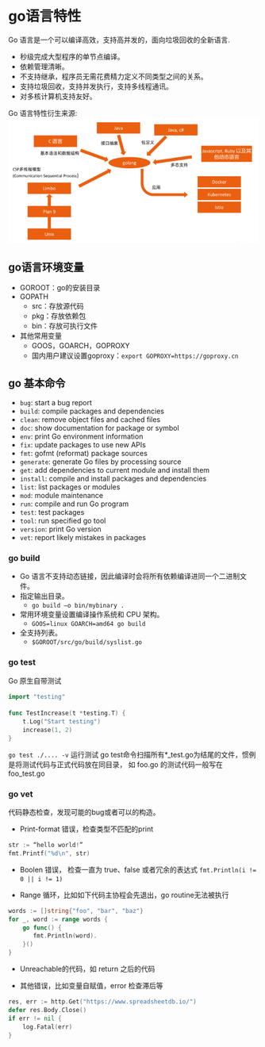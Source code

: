 # go语言特性
Go 语言是一个可以编译高效，支持高并发的，面向垃圾回收的全新语言.

- 秒级完成大型程序的单节点编译。
- 依赖管理清晰。
- 不支持继承，程序员无需花费精力定义不同类型之间的关系。
- 支持垃圾回收，支持并发执行，支持多线程通讯。
- 对多核计算机支持友好。

Go 语言特性衍生来源:
![](vx_images/1789631179197.png)

## go语言环境变量
- GOROOT：go的安装目录
- GOPATH
    - src：存放源代码
    - pkg：存放依赖包
    - bin：存放可执行文件
- 其他常用变量
    - GOOS，GOARCH，GOPROXY
    - 国内用户建议设置goproxy：`export GOPROXY=https://goproxy.cn`

## go 基本命令

- `bug`:     start a bug report
- `build`:    compile packages and dependencies
- `clean`:    remove object files and cached files
- `doc`:    show documentation for package or symbol
- `env`:    print Go environment information
- `fix`:    update packages to use new APIs
- `fmt`:    gofmt (reformat) package sources
- `generate`:     generate Go files by processing source
- `get`:    add dependencies to current module and install them
- `install`:    compile and install packages and dependencies
- `list`:    list packages or modules
- `mod`:    module maintenance
- `run`:    compile and run Go program
- `test`:    test packages
- `tool`:    run specified go tool
- `version`: print Go version
- `vet`: report likely mistakes in packages

### go build
- Go 语言不支持动态链接，因此编译时会将所有依赖编译进同一个二进制文件。
- 指定输出目录。
    - `go build –o bin/mybinary .`
- 常用环境变量设置编译操作系统和 CPU 架构。
    - `GOOS=linux GOARCH=amd64 go build`
- 全支持列表。
    - `$GOROOT/src/go/build/syslist.go`
    
### go test
Go 原生自带测试

```go
import "testing"

func TestIncrease(t *testing.T) {
    t.Log("Start testing")
    increase(1, 2)
}
```
`go test ./.... -v` 运行测试
go test命令扫描所有*_test.go为结尾的文件，惯例是将测试代码与正式代码放在同目录，
如 foo.go 的测试代码一般写在 foo_test.go

### go vet
代码静态检查，发现可能的bug或者可以的构造。

- Print-format 错误，检查类型不匹配的print
```go
str := “hello world!”
fmt.Printf("%d\n", str)
```

- Boolen 错误， 检查一直为 true、false 或者冗余的表达式
`fmt.Println(i != 0 || i != 1)`

- Range 循环，比如如下代码主协程会先退出，go routine无法被执行
```go
words := []string{"foo", "bar", "baz"}
for _, word := range words {
    go func() {
       fmt.Println(word).
    }()
}
```

- Unreachable的代码，如 return 之后的代码

- 其他错误，比如变量自赋值，error 检查滞后等
```go
res, err := http.Get("https://www.spreadsheetdb.io/")
defer res.Body.Close()
if err != nil {
    log.Fatal(err)
}
```

